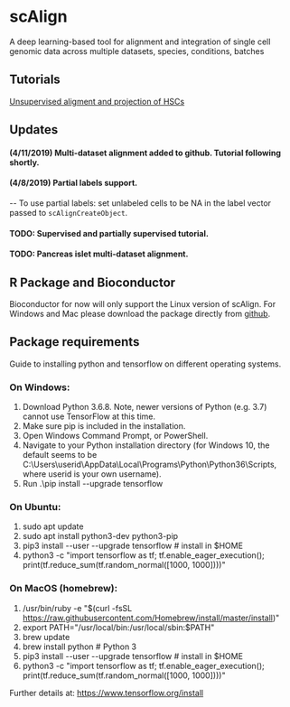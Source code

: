 # scAlign
A deep learning-based tool for alignment and integration of single cell genomic data across multiple datasets, species, conditions, batches

## Tutorials

[Unsupervised aligment and projection of HSCs](https://github.com/quon-titative-biology/examples/blob/master/scAlign_kowalcyzk_et_al/scAlign_kowalcyzk_et_al.md)

## Updates

#### (4/11/2019) Multi-dataset alignment added to github. Tutorial following shortly.

#### (4/8/2019) Partial labels support.

-- To use partial labels: set unlabeled cells to be NA in the label vector passed to `scAlignCreateObject`.

#### TODO: Supervised and partially supervised tutorial.
#### TODO: Pancreas islet multi-dataset alignment.

## R Package and Bioconductor

Bioconductor for now will only support the Linux version of scAlign. For Windows and Mac please download the package directly from [github](https://github.com/quon-titative-biology/).

## Package requirements

Guide to installing python and tensorflow on different operating systems.

### On Windows:
1. Download Python 3.6.8. Note, newer versions of Python (e.g. 3.7) cannot use TensorFlow at this time.
2. Make sure pip is included in the installation.
3. Open Windows Command Prompt, or PowerShell.
4. Navigate to your Python installation directory (for Windows 10, the default seems to be C:\Users\userid\AppData\Local\Programs\Python\Python36\Scripts, where userid is your own username).
5. Run .\pip install --upgrade tensorflow

### On Ubuntu:
1. sudo apt update
2. sudo apt install python3-dev python3-pip
3. pip3 install --user --upgrade tensorflow  # install in $HOME
4. python3 -c "import tensorflow as tf; tf.enable_eager_execution(); print(tf.reduce_sum(tf.random_normal([1000, 1000])))"

### On MacOS (homebrew):
1. /usr/bin/ruby -e "$(curl -fsSL https://raw.githubusercontent.com/Homebrew/install/master/install)"
2. export PATH="/usr/local/bin:/usr/local/sbin:$PATH"
3. brew update
4. brew install python  # Python 3
5. pip3 install --user --upgrade tensorflow  # install in $HOME
6. python3 -c "import tensorflow as tf; tf.enable_eager_execution(); print(tf.reduce_sum(tf.random_normal([1000, 1000])))"

Further details at: https://www.tensorflow.org/install
